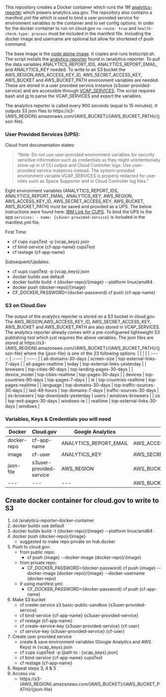 This repository creates a Docker container which runs the 18f [analytics-reporter](https://github.com/18F/analytics-reporter) which powers analytics.usa.gov. The repository also contains a manifest.yml file which is used to bind a user provided service for environment variables to the container and to set config options. In order for the docker container to run on cloud.gov `no-route: true` and `health-check-type: process` must be included in the manifest file. Including the docker image and username are optional but allow for shortened cf push command.

The base image is the [node alpine image](https://hub.docker.com/_/node). It copies and runs testscript.sh. The script installs the [analytics-reporter](https://github.com/18F/analytics-reporter) found in /analytics-reporter. To pull the data variables ANALYTICS_REPORT_IDS, ANALYTICS_REPORT_EMAIL, and ANALYTICS_KEY needed. To write to an S3 bucket the AWS_REGION,AWS_ACCESS_KEY_ID, AWS_SECRET_ACCESS_KEY, AWS_BUCKET and AWS_BUCKET_PATH environment variables are needed. These are stored in a user provided service instance {s3user-provided-service} and are accessible through [VCAP_SERVICES](https://docs.cloudfoundry.org/devguide/deploy-apps/environment-variable.html).  The script requires bash and [jq](https://stedolan.github.io/jq/manual/) to parse the VCAP_SERVICES and export the variables.

The analytics reporter is called every 900 seconds (equal to 15 minutes). It outputs 33 json files to https://s3-{AWS_REGION}.amazonaws.com/{AWS_BUCKET}/{AWS_BUCKET_PATH}/{json-file}.

### User Provided Services (UPS):
  Cloud front documentation states:
  > “Note: Do not use user-provided environment variables for security sensitive information such as credentials as they might unintentionally show up in cf CLI output and Cloud Controller logs. Use user-provided service instances instead. The system-provided environment variable VCAP_SERVICES is properly redacted for user roles such as Space Supporter and in Cloud Controller log files.”

Eight environment variables (ANALYTICS_REPORT_IDS, ANALYTICS_REPORT_EMAIL, ANALYTICS_KEY, AWS_REGION, AWS_ACCESS_KEY_ID, AWS_SECRET_ACCESS_KEY, AWS_BUCKET, AWS_BUCKET_PATH) must be saved and provided as a UPS. The below instructions were found here: [IBM Link for CUPS](https://www.ibm.com/docs/en/cloud-private/3.2.x?topic=ubicfee-working-user-provided-services-in-cloud-foundry-enterprise-environment). To bind the UPS to the app `services: - name: {s3user-provided-service}` is included in the manifest.yml file.

First Time:
  - cf cups cupsTest -p {vcap_keys}.json
  - cf bind-service {cf-app-name} cupsTest
  - cf restage {cf-app-name}

Subsequent/Updates:
  - cf uups cupsTest -p {vcap_keys}.json
  - docker buildx use default
  - docker buildx build -t {docker-repo}/{image}  --platform linux/amd64 .
  - docker push {docker-repo}/{image}
  - CF_DOCKER_PASSWORD={docker-password} cf push {cf-app-name}

### S3 on Cloud.Gov
The output of the analytics reporter is stored on a S3 bucket in cloud.gov. The AWS_REGION,AWS_ACCESS_KEY_ID, AWS_SECRET_ACCESS_KEY, AWS_BUCKET and AWS_BUCKET_PATH are also stored in VCAP_SERVICES. The analytics reporter already comes with a pre-configuered lightweight S3 publishing tool which just requires the above variables. The json files are stored at https://s3-{AWS_REGION}.amazonaws.com/{AWS_BUCKET}/{AWS_BUCKET_PATH}/{json-file} where the {json-file} is one of the 23 following options:
|       |        |        |
| :----:       |    :----:   |    :----:   |
| all-domains-30-days | screen-size | top-external-links-7-days | 
| all-pages-realtime | today | top-external-links-yesterday | 
| browsers | top-cities-90-days | top-landing-pages-30-days | 
| device_model | top-cities-realtime | top-pages-30-days | 
| devices | top-countries-90-days | top-pages-7-days | 
| ie | top-countries-realtime | top-pages-realtime | 
| language | top-domains-30-days | top-traffic-sources-30-days | 
| last-48-hours | top-domains-7-days | traffic-sources-30-days | 
| os-browsers | top-downloads-yesterday | users | windows-browsers | 
| os | top-exit-pages-30-days | windows-ie | 
| realtime | top-external-links-30-days | windows | 

### Variables, Keys & Credentials you will need
| Docker | Cloud.gov | Google Analytics | AWS |
| --- | --- | --- | --- |
| docker-repo | cf-app-name | ANALYTICS_REPORT_EMAIL | AWS_ACCESS_KEY_ID |
| image | cf-user | ANALYTICS_KEY| AWS_SECRET_ACCESS_KEY |
| json-file | s3user-provided-service | AWS_REGION | AWS_BUCKET |
| --- | --- | --- | AWS_BUCKET_PATH |


## Create docker container for cloud.gov to write to S3
1. cd /analytics-reporter-docker-container
2. docker buildx use default
3. docker buildx build -t {docker-repo}/{image}  --platform linux/amd64 .
4. docker push {docker-repo}/{image}
    - suggested to make repo private on hub.docker
5. Push to cloud.gov:
    - from public repo:
      - cf push {image} --docker-image {docker-repo}/{image}
    - from private repo:
      - CF_DOCKER_PASSWORD={docker-password} cf push {image} --docker-image {docker-repo}/{image}   --docker-username {docker-repo}
    - if using manifest.yml:
      - CF_DOCKER_PASSWORD={docker-password} cf push {cf-app-name}
6. Make S3 bucket
    - cf create-service s3 basic-public-sandbox {s3user-provided-service}
    - cf bind-service {cf-app-name} {s3user-provided-service}
    - cf restage {cf-app-name}
    - cf create-service-key {s3user-provided-service} {cf-user}
    - cf service-key {s3user-provided-service} {cf-user}
7. Create user provided service
    - create & save environment variables (Google Analytics and AWS Keys) in {vcap_keys}.json
    - cf cups cupsTest -p [path to : {vcap_keys}.json]
    - cf bind-service {cf-app-name} cupsTest
    - cf restage {cf-app-name}
10. Repeat steps 3, 4 & 5
11. Access via:
    - https://s3-{AWS_REGION}.amazonaws.com/{AWS_BUCKET}/{AWS_BUCKET_PATH}/{json-file}















